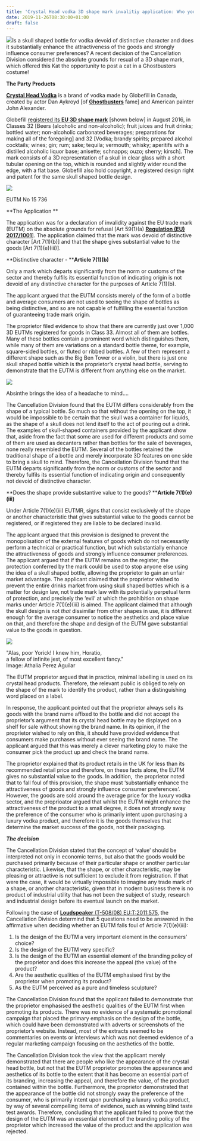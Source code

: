 ```yaml
---
title: 'Crystal Head vodka 3D shape mark invalitiy application: Who you gunna call?!'
date: 2019-11-26T08:30:00+01:00
draft: false
---
```


[![](https://1.bp.blogspot.com/-O9kM6wQCeFI/Xdl8vgv9NMI/AAAAAAAABlI/crS5pppKx-oJe7E3NzEBEDmDRW2K3GMAACLcBGAsYHQ/s320/Kat%2BBusters%2B1.jpg)](https://1.bp.blogspot.com/-O9kM6wQCeFI/Xdl8vgv9NMI/AAAAAAAABlI/crS5pppKx-oJe7E3NzEBEDmDRW2K3GMAACLcBGAsYHQ/s1600/Kat%2BBusters%2B1.jpg)Is a skull shaped bottle for vodka devoid of distinctive character and does it substantially enhance the attractiveness of the goods and strongly influence consumer preferences? A recent decision of the Cancellation Division considered the absolute grounds for resual of a 3D shape mark, which offered this Kat the opportunity to post a cat in a Ghostbusters costume!  
  
**The Party Products**  
  
[**Crystal Head Vodka**](https://www.crystalheadvodka.com/en/age_check) is a brand of vodka made by Globefill in Canada, created by actor Dan Aykroyd \[of **[Ghostbusters](https://www.imdb.com/title/tt0087332/)** fame\] and American painter John Alexander.  
  
Globefill [registered its **EU 3D shape mark**](https://euipo.europa.eu/eSearch/#details/trademarks/015736622) \[shown below\] in August 2016, in Classes 32 \[Beers (alcoholic and non-alcoholic); fruit juices and fruit drinks; bottled water; non-alcoholic carbonated beverages; preparations for making all of the foregoing\] and 32 \[Vodka; brandy spirits; prepared alcohol cocktails; wines; gin; rum; sake; tequila; vermouth; whisky; aperitifs with a distilled alcoholic liquor base; anisette; schnapps; ouzo; sherry; kirsch\]. The mark consists of a 3D representation of a skull in clear glass with a short tubular opening on the top, which is rounded and slightly wider round the edge, with a flat base. Globefill also hold copyright, a registered design right and patent for the same skull shaped bottle design.  
  

[![](https://1.bp.blogspot.com/-atfft4mJoLQ/XdliNOBN20I/AAAAAAAABkM/-JkPK1TQiQstomET-w2B_LxzyJXZhKeTwCLcBGAsYHQ/s320/skull1.jpg)](https://1.bp.blogspot.com/-atfft4mJoLQ/XdliNOBN20I/AAAAAAAABkM/-JkPK1TQiQstomET-w2B_LxzyJXZhKeTwCLcBGAsYHQ/s1600/skull1.jpg)

EUTM No 15 736

**The Application **  
  
The application was for a declaration of invalidity against the EU trade mark (EUTM) on the absolute grounds for refusal \[Art 59(1)(a) [**Regulation (EU) 2017/1001**](https://eur-lex.europa.eu/legal-content/EN/TXT/HTML/?uri=CELEX:32017R1001&from=EN#d1e573-1-1)\]. The application claimed that the mark was devoid of distinctive character \[Art 7(1)(b)\] and that the shape gives substantial value to the goods \[Art 7(1)(e)(iii)\].  
  
**Distinctive character - ****Article 7(1)(b)**  
  
Only a mark which departs significantly from the norm or customs of the sector and thereby fulfils its essential function of indicating origin is not devoid of any distinctive character for the purposes of Article 7(1)(b).   
  
The applicant argued that the EUTM consists merely of the form of a bottle and average consumers are not used to seeing the shape of bottles as being distinctive, and so are not capable of fulfilling the essential function of guaranteeing trade mark origin.   
  
The proprietor filed evidence to show that there are currently just over 1,000 3D EUTMs registered for goods in Class 33. Almost all of them are bottles. Many of these bottles contain a prominent word which distinguishes them, while many of them are variations on a standard bottle theme, for example, square-sided bottles, or fluted or ribbed bottles. A few of them represent a different shape such as the Big Ben Tower or a violin, but there is just one skull shaped bottle which is the proprietor’s crystal head bottle, serving to demonstrate that the EUTM is different from anything else on the market.  
  

[![](https://1.bp.blogspot.com/-o-csheYSb6Y/XdliNMDVVLI/AAAAAAAABkc/wJvCyTSwpSIYm425jzHyHfqe0DyBkxriACEwYBhgL/s320/skull%2B2.jpg)](https://1.bp.blogspot.com/-o-csheYSb6Y/XdliNMDVVLI/AAAAAAAABkc/wJvCyTSwpSIYm425jzHyHfqe0DyBkxriACEwYBhgL/s1600/skull%2B2.jpg)

Absinthe brings the idea of a headache to mind.... 

The Cancellation Division found that the EUTM differs considerably from the shape of a typical bottle. So much so that without the opening on the top, it would be impossible to be certain that the skull was a container for liquids, as the shape of a skull does not lend itself to the act of pouring out a drink. The examples of skull-shaped containers provided by the applicant show that, aside from the fact that some are used for different products and some of them are used as decanters rather than bottles for the sale of beverages, none really resembled the EUTM. Several of the bottles retained the traditional shape of a bottle and merely incorporate 3D features on one side to bring a skull to mind. Therefore, the Cancellation Division found that the EUTM departs significantly from the norm or customs of the sector and thereby fulfils its essential function of indicating origin and consequently not devoid of distinctive character.  
  
**Does the shape provide substantive value to the goods? ****Article 7(1)(e)(iii)**  
  
Under Article 7(1)(e)(iii) EUTMR, signs that consist exclusively of the shape or another characteristic that gives substantial value to the goods cannot be registered, or if registered they are liable to be declared invalid.   
  
The applicant argued that this provision is designed to prevent the monopolisation of the external features of goods which do not necessarily perform a technical or practical function, but which substantially enhance the attractiveness of goods and strongly influence consumer preferences. The applicant argued that if the EUTM remains on the register, the protection conferred by the mark could be used to stop anyone else using the idea of a skull shaped bottle, allowing the proprietor to gain an unfair market advantage. The applicant claimed that the proprietor wished to prevent the entire drinks market from using skull shaped bottles which is a matter for design law, not trade mark law with its potentially perpetual term of protection, and precisely the ‘evil’ at which the prohibition on shape marks under Article 7(1)(e)(iii) is aimed. The applicant claimed that although the skull design is not _that_ dissimilar from other shapes in use, it is different enough for the average consumer to notice the aesthetics and place value on that, and therefore the shape and design of the EUTM gave substantial value to the goods in question.  

[![](https://1.bp.blogspot.com/-6q9iN5ES5P0/Xdli2MoLD6I/AAAAAAAABkk/cQ9JrA6a8c0Wb32gumXGr_FP7hlHDY4UwCLcBGAsYHQ/s320/44577903194_ab1077df72_o.jpg)](https://1.bp.blogspot.com/-6q9iN5ES5P0/Xdli2MoLD6I/AAAAAAAABkk/cQ9JrA6a8c0Wb32gumXGr_FP7hlHDY4UwCLcBGAsYHQ/s1600/44577903194_ab1077df72_o.jpg)

"Alas, poor Yorick! I knew him, Horatio,  
a fellow of infinite jest, of most excellent fancy."  
Image: Athalia Perez Aguilar

  
The EUTM proprietor argued that in practice, minimal labelling is used on its crystal head products. Therefore, the relevant public is obliged to rely on the shape of the mark to identify the product, rather than a distinguishing word placed on a label.   
  
In response, the applicant pointed out that the proprietor always sells its goods with the brand name affixed to the bottle and did not accept the proprietor’s argument that its crystal head bottle may be displayed on a shelf for sale without showing the brand name. In its opinion, if the proprietor wished to rely on this, it should have provided evidence that consumers make purchases without ever seeing the brand name. The applicant argued that this was merely a clever marketing ploy to make the consumer pick the product up and check the brand name.  
  
The proprietor explained that its product retails in the UK for less than its recommended retail price and therefore, on these facts alone, the EUTM gives no substantial value to the goods. In addition,  the proprietor noted that to fall foul of this provision, the shape must ‘substantially enhance the attractiveness of goods and strongly influence consumer preferences’. However, the goods are sold around the average price for the luxury vodka sector, and the proprioator argued that whilst the EUTM might enhance the attractiveness of the product to a small degree, it does not strongly sway the preference of the consumer who is primarily intent upon purchasing a luxury vodka product, and therefore it is the goods themselves that determine the market success of the goods, not their packaging.  
  
_**The decision**_  
  
The Cancellation Division stated that the concept of ‘value’ should be interpreted not only in economic terms, but also that the goods would be purchased primarily because of their particular shape or another particular characteristic. Likewise, that the shape, or other characteristic, may be pleasing or attractive is not sufficient to exclude it from registration. If that were the case, it would be virtually impossible to imagine any trade mark of a shape, or another characteristic, given that in modern business there is no product of industrial utility that has not been the subject of study, research and industrial design before its eventual launch on the market.   
  
Following the case of [**Loudspeaker** (T-508/08) EU:T:2011:575](http://curia.europa.eu/juris/liste.jsf?num=T-508/08), the Cancellation Division determind that 5 questions need to be answered in the affirmative when deciding whether an EUTM falls foul of Article 7(1)(e)(iii):   
1) Is the design of the EUTM a very important element in the consumers’ choice?  
2) Is the design of the EUTM very specific?   
3) Is the design of the EUTM an essential element of the branding policy of the proprietor and does this increase the appeal (the value) of the product?  
4) Are the aesthetic qualities of the EUTM emphasised first by the proprietor when promoting its product?  
5) As the EUTM perceived as a pure and timeless sculpture?  
  
The Cancellation Division found that the applicant failed to demonstrate that the proprietor emphasised the aesthetic qualities of the EUTM first when promoting its products. There was no evidence of a systematic promotional campaign that placed the primary emphasis on the design of the bottle, which could have been demonstrated with adverts or screenshots of the proprietor’s website. Instead, most of the extracts seemed to be commentaries on events or interviews which was not deemed evidence of a regular marketing campaign focusing on the aesthetics of the bottle.  
  
The Cancellation Division took the view that the applicant merely demonstrated that there are people who like the appearance of the crystal head bottle, but not that the EUTM proprietor promotes the appearance and aesthetics of its bottle to the extent that it has become an essential part of its branding, increasing the appeal, and therefore the value, of the product contained within the bottle. Furthermore, the proprietor demonstrated that the appearance of the bottle did not strongly sway the preference of the consumer, who is primarily intent upon purchasing a luxury vodka product, by way of several compelling items of evidence, such as winning blind taste test awards. Therefore, concluding that the applicant failed to prove that the design of the EUTM was an essential element of the branding policy of the proprietor which increased the value of the product and the application was rejected.